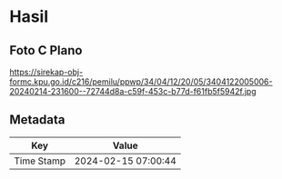 # Hasil

## Foto C Plano

https://sirekap-obj-formc.kpu.go.id/c216/pemilu/ppwp/34/04/12/20/05/3404122005006-20240214-231600--72744d8a-c59f-453c-b77d-f61fb5f5942f.jpg


## Metadata

| Key        | Value               |
| ---------- | ------------------- |
| Time Stamp | 2024-02-15 07:00:44 |



